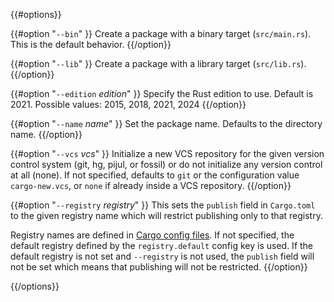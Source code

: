 {{#options}}

{{#option "`--bin`" }}
Create a package with a binary target (`src/main.rs`).
This is the default behavior.
{{/option}}

{{#option "`--lib`" }}
Create a package with a library target (`src/lib.rs`).
{{/option}}

{{#option "`--edition` _edition_" }}
Specify the Rust edition to use. Default is 2021.
Possible values: 2015, 2018, 2021, 2024
{{/option}}

{{#option "`--name` _name_" }}
Set the package name. Defaults to the directory name.
{{/option}}

{{#option "`--vcs` _vcs_" }}
Initialize a new VCS repository for the given version control system (git,
hg, pijul, or fossil) or do not initialize any version control at all
(none). If not specified, defaults to `git` or the configuration value
`cargo-new.vcs`, or `none` if already inside a VCS repository.
{{/option}}

{{#option "`--registry` _registry_" }}
This sets the `publish` field in `Cargo.toml` to the given registry name
which will restrict publishing only to that registry.

Registry names are defined in [Cargo config files](../reference/config.html).
If not specified, the default registry defined by the `registry.default`
config key is used. If the default registry is not set and `--registry` is not
used, the `publish` field will not be set which means that publishing will not
be restricted.
{{/option}}

{{/options}}
